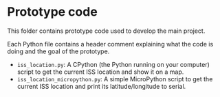 # Prototype code

This folder contains prototype code used to develop the main project.

Each Python file contains a header comment explaining what the code is doing
and the goal of the prototype.

- `iss_location.py`: A CPython (the Python running on your computer) script to
  get the current ISS location and show it on a map.
- `iss_location_micropython.py`: A simple MicroPython script to get the current
  ISS location and print its latitude/longitude to serial.
